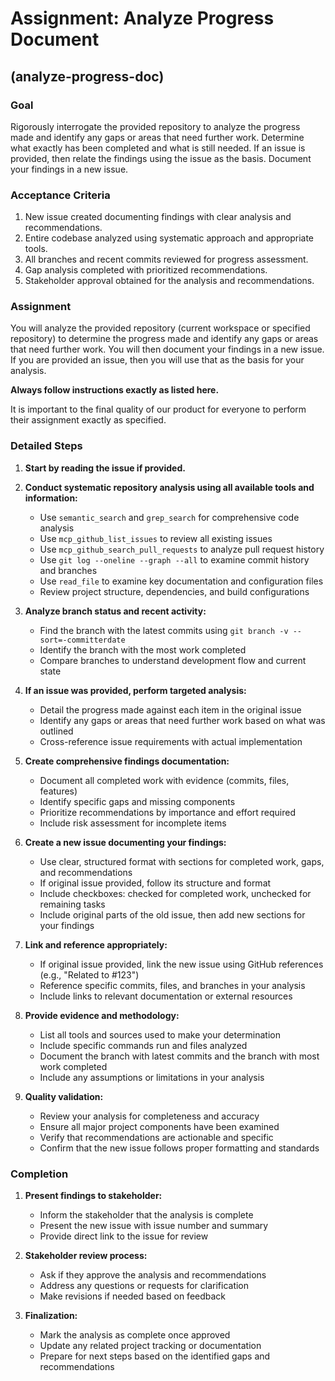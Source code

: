 # Assignment: Analyze Progress Document

## (analyze-progress-doc)

### Goal

Rigorously interrogate the provided repository to analyze the progress made and identify any gaps or areas that need further work. Determine what exactly has been completed and what is still needed. If an issue is provided, then relate the findings using the issue as the basis. Document your findings in a new issue.

### Acceptance Criteria

1. New issue created documenting findings with clear analysis and recommendations.
2. Entire codebase analyzed using systematic approach and appropriate tools.
3. All branches and recent commits reviewed for progress assessment.
4. Gap analysis completed with prioritized recommendations.
5. Stakeholder approval obtained for the analysis and recommendations.

### Assignment

You will analyze the provided repository (current workspace or specified repository) to determine the progress made and identify any gaps or areas that need further work. You will then document your findings in a new issue. If you are provided an issue, then you will use that as the basis for your analysis.

**Always follow instructions exactly as listed here.**

It is important to the final quality of our product for everyone to perform their assignment exactly as specified.

### Detailed Steps

1. **Start by reading the issue if provided.**

2. **Conduct systematic repository analysis using all available tools and information:**
   - Use `semantic_search` and `grep_search` for comprehensive code analysis
   - Use `mcp_github_list_issues` to review all existing issues
   - Use `mcp_github_search_pull_requests` to analyze pull request history
   - Use `git log --oneline --graph --all` to examine commit history and branches
   - Use `read_file` to examine key documentation and configuration files
   - Review project structure, dependencies, and build configurations

3. **Analyze branch status and recent activity:**
   - Find the branch with the latest commits using `git branch -v --sort=-committerdate`
   - Identify the branch with the most work completed
   - Compare branches to understand development flow and current state

4. **If an issue was provided, perform targeted analysis:**
   - Detail the progress made against each item in the original issue
   - Identify any gaps or areas that need further work based on what was outlined
   - Cross-reference issue requirements with actual implementation

5. **Create comprehensive findings documentation:**
   - Document all completed work with evidence (commits, files, features)
   - Identify specific gaps and missing components
   - Prioritize recommendations by importance and effort required
   - Include risk assessment for incomplete items

6. **Create a new issue documenting your findings:**
   - Use clear, structured format with sections for completed work, gaps, and recommendations
   - If original issue provided, follow its structure and format
   - Include checkboxes: checked for completed work, unchecked for remaining tasks
   - Include original parts of the old issue, then add new sections for your findings

7. **Link and reference appropriately:**
   - If original issue provided, link the new issue using GitHub references (e.g., "Related to #123")
   - Reference specific commits, files, and branches in your analysis
   - Include links to relevant documentation or external resources

8. **Provide evidence and methodology:**
   - List all tools and sources used to make your determination
   - Include specific commands run and files analyzed
   - Document the branch with latest commits and the branch with most work completed
   - Include any assumptions or limitations in your analysis

9. **Quality validation:**
   - Review your analysis for completeness and accuracy
   - Ensure all major project components have been examined
   - Verify that recommendations are actionable and specific
   - Confirm that the new issue follows proper formatting and standards

### Completion

1. **Present findings to stakeholder:**
   - Inform the stakeholder that the analysis is complete
   - Present the new issue with issue number and summary
   - Provide direct link to the issue for review

2. **Stakeholder review process:**
   - Ask if they approve the analysis and recommendations
   - Address any questions or requests for clarification
   - Make revisions if needed based on feedback

3. **Finalization:**
   - Mark the analysis as complete once approved
   - Update any related project tracking or documentation
   - Prepare for next steps based on the identified gaps and recommendations
